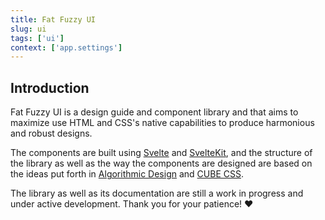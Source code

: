 ```yaml
---
title: Fat Fuzzy UI
slug: ui
tags: ['ui']
context: ['app.settings']
---
```


## Introduction

Fat Fuzzy UI is a design guide and component library and that aims to maximize use HTML and
CSS's native capabilities to produce harmonious and robust designs.

The components are built using [Svelte](https://svelte.dev) and [SvelteKit](https://kit.svelte.dev/), and the structure of the library as well as the way the components are designed are based on the
ideas put forth in [Algorithmic Design](https://every-layout.dev/blog/algorithmic-design/) and [CUBE CSS](https://cube.fyi/).

<p class="feedback bare emoji:wip">
The library as well as its documentation are still a work in progress and under active
development. Thank you for your patience! ❤️</p>
